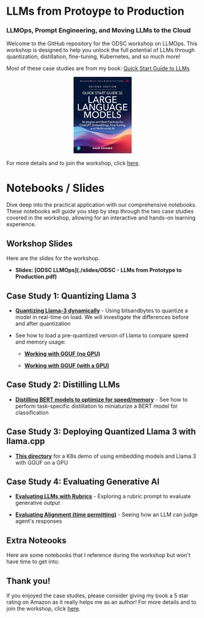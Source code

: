 # LLMs from Protoype to Production
### LLMOps, Prompt Engineering, and Moving LLMs to the Cloud

Welcome to the GitHub repository for the ODSC workshop on LLMOps. This workshop is designed to help you unlock the full potential of LLMs through quantization, distillation, fine-tuning, Kubernetes, and so much more!

Most of these case studies are from my book: [Quick Start Guide to LLMs](https://github.com/sinanuozdemir/quick-start-guide-to-llms)
<p align="center">
  <a href="https://github.com/sinanuozdemir/quick-start-guide-to-llms">
    <img style="max-height:200px;" src="images/qsm2e.jpg" alt="Book">
  </a>
</p>

For more details and to join the workshop, click [here](https://odsc.com/speakers/llms-from-prototype-to-production-llmops-prompt-engineering-and-moving-llms-to-the-cloud/).

# Notebooks / Slides

Dive deep into the practical application with our comprehensive notebooks. These notebooks will guide you step by step through the two case studies covered in the workshop, allowing for an interactive and hands-on learning experience.


## Workshop Slides

Here are the slides for the workshop.

- **Slides: [ODSC LLMOps](./slides/ODSC - LLMs from Prototype to Production.pdf)**

## Case Study 1: Quantizing Llama 3

- **[Quantizing Llama-3 dynamically](https://colab.research.google.com/drive/12RTnrcaXCeAqyGQNbWsrvcqKyOdr0NSm?usp=sharing)** - Using bitsandbytes to quantize a model in real-time on load. We will investigate the differences before and after quantization

- See how to load a pre-quantized version of Llama to compare speed and memory usage:

	- **[Working with GGUF (no GPU)](https://colab.research.google.com/drive/15IC5cI-aFbpND5GrvKjAMas1Hmc7M6Rg?usp=sharing)**
	
	- **[Working with GGUF (with a GPU)](https://colab.research.google.com/drive/1D6k-BeuF8YRTR8BGi2YYJrSOAZ6cYX8Y?usp=sharing)**


## Case Study 2: Distilling LLMs

- **[Distilling BERT models to optimize for speed/memory](https://colab.research.google.com/drive/1GO8w1gC2TRII9-aaRNaFN6mkCglm2pJa?usp=sharing)** - See how to perform task-specific distillation to miniaturize a BERT model for classification

## Case Study 3: Deploying Quantized Llama 3 with llama.cpp

- **[This directory](./llama_cpp)** for a K8s demo of using embedding models and Llama 3 with GGUF on a GPU

## Case Study 4: Evaluating Generative AI
- **[Evaluating LLMs with Rubrics](https://colab.research.google.com/drive/1DeVYrdNb3FlQQLeBqGPFkx6roZaPwVRy?usp=sharing)** - Exploring a rubric prompt to evaluate generative output

- **[Evaluating Alignment (time permitting)](notebooks/evaluating_alignment.ipynb)** - Seeing how an LLM can judge agent's responses

## Extra Noteooks

Here are some notebooks that I reference during the workshop but won't have time to get into:




## Thank you!

If you enjoyed the case studies, please consider giving my book a 5 star rating on Amazon as it really helps me as an author! For more details and to join the workshop, click [here](https://odsc.com/speakers/llms-from-prototype-to-production-llmops-prompt-engineering-and-moving-llms-to-the-cloud/).